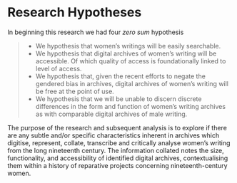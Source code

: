 <h1 style="font-size;4em">Research Hypotheses</h1>

In beginning this research we had four <i>zero sum</i> hypothesis

<blockquote><ul>
<li>We hypothesis that women’s writings will be easily searchable.</li> 

<li>We hypothesis that digital archives of women’s writing will be accessible. Of which quality of access is foundationally linked to level of access.</li> 

<li>We hypothesis that, given the recent efforts to negate the gendered bias in archives, digital archives of women’s writing will be free at the point of use.</li>

<li>We hypothesis that we will be unable to discern discrete differences in the form and function of women’s writing archives as with comparable digital archives of male writing.</li>
</ul></blockquote>

The purpose of the research and subsequent analysis is to explore if there are any subtle and/or specific characteristics inherent in archives which digitise, represent, collate, transcribe and critically analyse women’s writing from the long nineteenth century. The information collated notes the size, functionality, and accessibility of identified digital archives, contextualising them within a history of reparative projects concerning nineteenth-century women.
